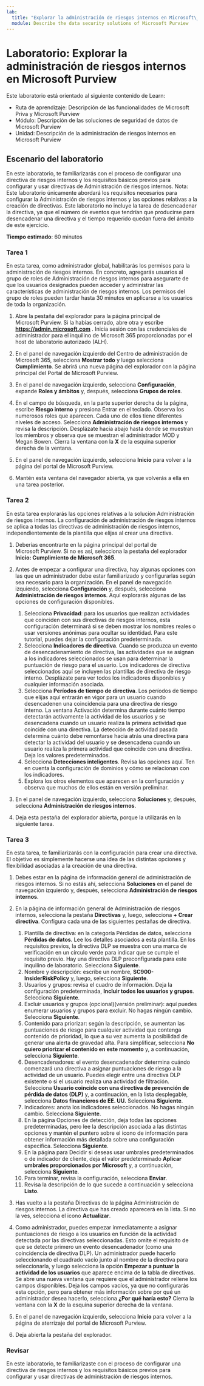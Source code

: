```yaml
---
lab:
  title: "Explorar la administración de riesgos internos en Microsoft\_Purview"
  module: Describe the data security solutions of Microsoft Purview
---
```


# Laboratorio: Explorar la administración de riesgos internos en Microsoft Purview

Este laboratorio está orientado al siguiente contenido de Learn:

- Ruta de aprendizaje: Descripción de las funcionalidades de Microsoft Priva y Microsoft Purview
- Módulo: Descripción de las soluciones de seguridad de datos de Microsoft Purview
- Unidad: Descripción de la administración de riesgos internos en Microsoft Purview

## Escenario del laboratorio

En este laboratorio, te familiarizarás con el proceso de configurar una directiva de riesgos internos y los requisitos básicos previos para configurar y usar directivas de Administración de riesgos internos.  Nota: Este laboratorio únicamente abordará los requisitos necesarios para configurar la Administración de riesgos internos y las opciones relativas a la creación de directivas.  Este laboratorio no incluye la tarea de desencadenar la directiva, ya que el número de eventos que tendrían que producirse para desencadenar una directiva y el tiempo requerido quedan fuera del ámbito de este ejercicio.

**Tiempo estimado**: 60 minutos

### Tarea 1

En esta tarea, como administrador global, habilitarás los permisos para la administración de riesgos internos.  En concreto, agregarás usuarios al grupo de roles de Administración de riesgos internos para asegurarte de que los usuarios designados pueden acceder y administrar las características de administración de riesgos internos.  Los permisos del grupo de roles pueden tardar hasta 30 minutos en aplicarse a los usuarios de toda la organización.

1. Abre la pestaña del explorador para la página principal de Microsoft Purview.  Si la habías cerrado, abre otra y escribe **https://admin.microsoft.com** . Inicia sesión con las credenciales de administrador para el inquilino de Microsoft 365 proporcionadas por el host de laboratorio autorizado (ALH). 

1. En el panel de navegación izquierdo del Centro de administración de Microsoft 365, selecciona **Mostrar todo** y luego selecciona **Cumplimiento**.  Se abrirá una nueva página del explorador con la página principal del Portal de Microsoft Purview.  

1. En el panel de navegación izquierdo, selecciona **Configuración**, expande **Roles y ámbitos** y, después, selecciona **Grupos de roles**.

1. En el campo de búsqueda, en la parte superior derecha de la página, escribe **Riesgo interno** y presiona Entrar en el teclado.  Observa los numerosos roles que aparecen.  Cada uno de ellos tiene diferentes niveles de acceso.  Selecciona **Administración de riesgos internos** y revisa la descripción.  Desplázate hacia abajo hasta donde se muestran los miembros y observa que se muestran el administrador MOD y Megan Bowen. Cierra la ventana con la **X** de la esquina superior derecha de la ventana.

1. En el panel de navegación izquierdo, selecciona **Inicio** para volver a la página del portal de Microsoft Purview.

1. Mantén esta ventana del navegador abierta, ya que volverás a ella en una tarea posterior.

### Tarea 2

En esta tarea explorarás las opciones relativas a la solución Administración de riesgos internos.  La configuración de administración de riesgos internos se aplica a todas las directivas de administración de riesgos internos, independientemente de la plantilla que elijas al crear una directiva.

1. Deberías encontrarte en la página principal del portal de Microsoft Purview. Si no es así, selecciona la pestaña del explorador **Inicio: Cumplimiento de Microsoft 365**.

1. Antes de empezar a configurar una directiva, hay algunas opciones con las que un administrador debe estar familiarizado y configurarlas según sea necesario para la organización. En el panel de navegación izquierdo, selecciona **Configuración** y, después, selecciona **Administración de riesgos internos**.  Aquí explorarás algunas de las opciones de configuración disponibles.
    1. Selecciona **Privacidad**: para los usuarios que realizan actividades que coinciden con sus directivas de riesgos internos, esta configuración determinará si se deben mostrar los nombres reales o usar versiones anónimas para ocultar su identidad.  Para este tutorial, puedes dejar la configuración predeterminada.
    1. Selecciona **Indicadores de directiva**. Cuando se produzca un evento de desencadenamiento de directiva, las actividades que se asignan a los indicadores seleccionados se usan para determinar la puntuación de riesgo para el usuario. Los indicadores de directiva seleccionados aquí se incluyen las plantillas de directiva de riesgo interno.  Desplázate para ver todos los indicadores disponibles y cualquier información asociada. 
    1. Selecciona **Períodos de tiempo de directiva**. Los períodos de tiempo que elijas aquí entrarán en vigor para un usuario cuando desencadenen una coincidencia para una directiva de riesgo interno.   La ventana Activación determina durante cuánto tiempo detectarán activamente la actividad de los usuarios y se desencadena cuando un usuario realiza la primera actividad que coincide con una directiva. La detección de actividad pasada determina cuánto debe remontarse hacia atrás una directiva para detectar la actividad del usuario y se desencadena cuando un usuario realiza la primera actividad que coincide con una directiva.  Deja los valores predeterminados.
    1. Selecciona **Detecciones inteligentes**. Revisa las opciones aquí.  Ten en cuenta la configuración de dominios y cómo se relacionan con los indicadores.
    1. Explora los otros elementos que aparecen en la configuración y observa que muchos de ellos están en versión preliminar.

1. En el panel de navegación izquierdo, selecciona **Soluciones** y, después, selecciona **Administración de riesgos internos**.

1. Deja esta pestaña del explorador abierta, porque la utilizarás en la siguiente tarea.

### Tarea 3

En esta tarea, te familiarizarás con la configuración para crear una directiva.  El objetivo es simplemente hacerse una idea de las distintas opciones y flexibilidad asociadas a la creación de una directiva.

1. Debes estar en la página de información general de administración de riesgos internos.  Si no estás ahí, selecciona **Soluciones** en el panel de navegación izquierdo y, después, selecciona **Administración de riesgos internos**.

1. En la página de información general de Administración de riesgos internos, selecciona la pestaña **Directivas** y, luego, selecciona **+ Crear directiva**.  Configura cada una de las siguientes pestañas de directiva.

    1. Plantilla de directiva: en la categoría Pérdidas de datos, selecciona **Pérdidas de datos**.  Lee los detalles asociados a esta plantilla. En los requisitos previos, la directiva DLP se muestra con una marca de verificación en un círculo verde para indicar que se cumple el requisito previo.  Hay una directiva DLP preconfigurada para este inquilino de laboratorio. Selecciona **Siguiente**. 
    1. Nombre y descripción: escribe un nombre, **SC900-InsiderRiskPolicy** y, luego, selecciona **Siguiente**.
    1. Usuarios y grupos: revisa el cuadro de información.  Deja la configuración predeterminada, **Incluir todos los usuarios y grupos**.  Selecciona **Siguiente**.
    1. Excluir usuarios y grupos (opcional)(versión preliminar): aquí puedes enumerar usuarios y grupos para excluir. No hagas ningún cambio. Selecciona **Siguiente**.
    1. Contenido para priorizar: según la descripción, se aumentan las puntuaciones de riesgo para cualquier actividad que contenga contenido de prioridad, lo que a su vez aumenta la posibilidad de generar una alerta de gravedad alta. Para simplificar, selecciona **No quiero priorizar el contenido en este momento** y, a continuación, selecciona **Siguiente**.
    1. Desencadenadores: el evento desencadenador determina cuándo comenzará una directiva a asignar puntuaciones de riesgo a la actividad de un usuario.  Puedes elegir entre una directiva DLP existente o si el usuario realiza una actividad de filtración. Selecciona **Usuario coincide con una directiva de prevención de pérdida de datos (DLP)** y, a continuación, en la lista desplegable, selecciona **Datos financieros de EE. UU.** Selecciona **Siguiente**.
    1. Indicadores: anota los indicadores seleccionados. No hagas ningún cambio. Selecciona **Siguiente**.
    1. En la página Opciones de detección, deja todas las opciones predeterminadas, pero lee la descripción asociada a las distintas opciones y mantén el puntero sobre el icono de información para obtener información más detallada sobre una configuración específica.  Selecciona **Siguiente**.
    1. En la página para Decidir si deseas usar umbrales predeterminados o de indicador de cliente, deja el valor predeterminado **Aplicar umbrales proporcionados por Microsoft** y, a continuación, selecciona **Siguiente**.
    1. Para terminar, revisa la configuración, selecciona **Enviar**.
    1. Revisa la descripción de lo que sucede a continuación y selecciona **Listo**.

1. Has vuelto a la pestaña Directivas de la página Administración de riesgos internos.  La directiva que has creado aparecerá en la lista.  Si no la ves, selecciona el icono **Actualizar**.

1. Como administrador, puedes empezar inmediatamente a asignar puntuaciones de riesgo a los usuarios en función de la actividad detectada por las directivas seleccionadas. Esto omite el requisito de que se detecte primero un evento desencadenador (como una coincidencia de directiva DLP).  Un administrador puede hacerlo seleccionando el cuadrado vacío junto al nombre de la directiva para seleccionarla, y luego selecciona la opción **Empezar a puntuar la actividad de los usuarios** que aparece encima de la tabla de directivas.  Se abre una nueva ventana que requiere que el administrador rellene los campos disponibles. Deja los campos vacíos, ya que no configurarás esta opción, pero para obtener más información sobre por qué un administrador desea hacerlo, selecciona **¿Por qué haría esto?**  Cierra la ventana con la **X** de la esquina superior derecha de la ventana.

1. En el panel de navegación izquierdo, selecciona **Inicio** para volver a la página de aterrizaje del portal de Microsoft Purview.

1. Deja abierta la pestaña del explorador.

### Revisar

En este laboratorio, te familiarizaste con el proceso de configurar una directiva de riesgos internos y los requisitos básicos previos para configurar y usar directivas de administración de riesgos internos.
